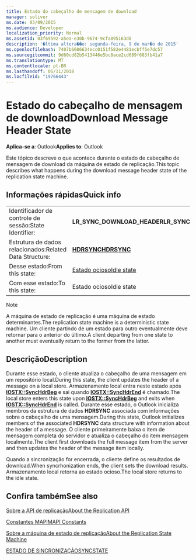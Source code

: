 ```yaml
---
title: Estado do cabeçalho de mensagem de download
manager: soliver
ms.date: 03/09/2015
ms.audience: Developer
localization_priority: Normal
ms.assetid: 03f69592-a5ea-e30b-9674-9cfa895163d8
description: '�ltima altera��o: segunda-feira, 9 de mar�o de 2015'
ms.openlocfilehash: 7407b6606634ecc0151f582e4481ecbff5e7dc57
ms.sourcegitcommit: 9d60cd82b5413446e5bc8ace2cd689f683fb41a7
ms.translationtype: MT
ms.contentlocale: pt-BR
ms.lasthandoff: 06/11/2018
ms.locfileid: "19766443"
---
```

# <a name="download-message-header-state"></a><span data-ttu-id="bf929-103">Estado do cabeçalho de mensagem de download</span><span class="sxs-lookup"><span data-stu-id="bf929-103">Download Message Header State</span></span>

  
  
<span data-ttu-id="bf929-104">**Aplica-se a**: Outlook</span><span class="sxs-lookup"><span data-stu-id="bf929-104">**Applies to**: Outlook</span></span> 
  
 <span data-ttu-id="bf929-105">Este tópico descreve o que acontece durante o estado de cabeçalho de mensagem de download da máquina de estado de replicação.</span><span class="sxs-lookup"><span data-stu-id="bf929-105">This topic describes what happens during the download message header state of the replication state machine.</span></span> 
  
## <a name="quick-info"></a><span data-ttu-id="bf929-106">Informações rápidas</span><span class="sxs-lookup"><span data-stu-id="bf929-106">Quick info</span></span>

|||
|:-----|:-----|
|<span data-ttu-id="bf929-107">Identificador de controle de sessão:</span><span class="sxs-lookup"><span data-stu-id="bf929-107">State Identifier:</span></span>  <br/> |<span data-ttu-id="bf929-108">**LR_SYNC_DOWNLOAD_HEADER**</span><span class="sxs-lookup"><span data-stu-id="bf929-108">**LR_SYNC_DOWNLOAD_HEADER**</span></span> <br/> |
|<span data-ttu-id="bf929-109">Estrutura de dados relacionados:</span><span class="sxs-lookup"><span data-stu-id="bf929-109">Related Data Structure:</span></span>  <br/> |<span data-ttu-id="bf929-110">**[HDRSYNC](hdrsync.md)**</span><span class="sxs-lookup"><span data-stu-id="bf929-110">**[HDRSYNC](hdrsync.md)**</span></span> <br/> |
|<span data-ttu-id="bf929-111">Desse estado:</span><span class="sxs-lookup"><span data-stu-id="bf929-111">From this state:</span></span>  <br/> |[<span data-ttu-id="bf929-112">Estado ocioso</span><span class="sxs-lookup"><span data-stu-id="bf929-112">Idle state</span></span>](idle-state.md) <br/> |
|<span data-ttu-id="bf929-113">Com esse estado:</span><span class="sxs-lookup"><span data-stu-id="bf929-113">To this state:</span></span>  <br/> |<span data-ttu-id="bf929-114">Estado ocioso</span><span class="sxs-lookup"><span data-stu-id="bf929-114">Idle state</span></span>  <br/> |
   
> [!NOTE]
> <span data-ttu-id="bf929-115">A máquina de estado de replicação é uma máquina de estado determinantes.</span><span class="sxs-lookup"><span data-stu-id="bf929-115">The replication state machine is a deterministic state machine.</span></span> <span data-ttu-id="bf929-116">Um cliente partindo de um estado para outro eventualmente deve retornar para o anterior do último.</span><span class="sxs-lookup"><span data-stu-id="bf929-116">A client departing from one state to another must eventually return to the former from the latter.</span></span> 
  
## <a name="description"></a><span data-ttu-id="bf929-117">Descrição</span><span class="sxs-lookup"><span data-stu-id="bf929-117">Description</span></span>

<span data-ttu-id="bf929-118">Durante esse estado, o cliente atualiza o cabeçalho de uma mensagem em um repositório local.</span><span class="sxs-lookup"><span data-stu-id="bf929-118">During this state, the client updates the header of a message on a local store.</span></span> <span data-ttu-id="bf929-119">Armazenamento local entra neste estado após **[IOSTX::SyncHdrBeg](iostx-synchdrbeg.md)** e sai quando **[IOSTX::SyncHdrEnd](iostx-synchdrend.md)** é chamado.</span><span class="sxs-lookup"><span data-stu-id="bf929-119">The local store enters this state upon **[IOSTX::SyncHdrBeg](iostx-synchdrbeg.md)** and exits when **[IOSTX::SyncHdrEnd](iostx-synchdrend.md)** is called.</span></span> <span data-ttu-id="bf929-120">Durante esse estado, o Outlook inicializa membros da estrutura de dados **HDRSYNC** associada com informações sobre o cabeçalho de uma mensagem.</span><span class="sxs-lookup"><span data-stu-id="bf929-120">During this state, Outlook initializes members of the associated **HDRSYNC** data structure with information about the header of a message.</span></span> <span data-ttu-id="bf929-121">O cliente primeiramente baixa o item de mensagem completa do servidor e atualiza o cabeçalho do item mensagem localmente.</span><span class="sxs-lookup"><span data-stu-id="bf929-121">The client first downloads the full message item from the server and then updates the header of the message item locally.</span></span> 
  
<span data-ttu-id="bf929-122">Quando a sincronização for encerrada, o cliente define os resultados de download.</span><span class="sxs-lookup"><span data-stu-id="bf929-122">When syncrhonization ends, the client sets the download results.</span></span> <span data-ttu-id="bf929-123">Armazenamento local retorna ao estado ocioso.</span><span class="sxs-lookup"><span data-stu-id="bf929-123">The local store returns to the idle state.</span></span>
  
## <a name="see-also"></a><span data-ttu-id="bf929-124">Confira também</span><span class="sxs-lookup"><span data-stu-id="bf929-124">See also</span></span>



[<span data-ttu-id="bf929-125">Sobre a API de replicação</span><span class="sxs-lookup"><span data-stu-id="bf929-125">About the Replication API</span></span>](about-the-replication-api.md)
  
[<span data-ttu-id="bf929-126">Constantes MAPI</span><span class="sxs-lookup"><span data-stu-id="bf929-126">MAPI Constants</span></span>](mapi-constants.md)
  
[<span data-ttu-id="bf929-127">Sobre a máquina de estado de replicação</span><span class="sxs-lookup"><span data-stu-id="bf929-127">About the Replication State Machine</span></span>](about-the-replication-state-machine.md)
  
[<span data-ttu-id="bf929-128">ESTADO DE SINCRONIZAÇÃO</span><span class="sxs-lookup"><span data-stu-id="bf929-128">SYNCSTATE</span></span>](syncstate.md)

